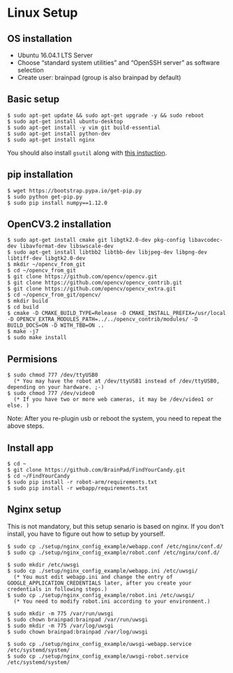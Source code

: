 Linux Setup
===

## OS installation
- Ubuntu 16.04.1 LTS Server   
- Choose “standard system utilities” and “OpenSSH server” as software selection
- Create user:  brainpad (group is also brainpad by default)

## Basic setup
```
$ sudo apt-get update && sudo apt-get upgrade -y && sudo reboot
$ sudo apt-get install ubuntu-desktop
$ sudo apt-get install -y vim git build-essential
$ sudo apt-get install python-dev
$ sudo apt-get install nginx
```
You should also install `gsutil` along with [this instuction](https://cloud.google.com/sdk/docs/quickstart-linux).

## pip installation
```
$ wget https://bootstrap.pypa.io/get-pip.py
$ sudo python get-pip.py
$ sudo pip install numpy==1.12.0
```

## OpenCV3.2 installation
```
$ sudo apt-get install cmake git libgtk2.0-dev pkg-config libavcodec-dev libavformat-dev libswscale-dev
$ sudo apt-get install libtbb2 libtbb-dev libjpeg-dev libpng-dev libtiff-dev libgtk2.0-dev
$ mkdir ~/opencv_from_git
$ cd ~/opencv_from_git
$ git clone https://github.com/opencv/opencv.git
$ git clone https://github.com/opencv/opencv_contrib.git
$ git clone https://github.com/opencv/opencv_extra.git
$ cd ~/opencv_from_git/opencv/
$ mkdir build
$ cd build
$ cmake -D CMAKE_BUILD_TYPE=Release -D CMAKE_INSTALL_PREFIX=/usr/local -D OPENCV_EXTRA_MODULES_PATH=../../opencv_contrib/modules/ -D BUILD_DOCS=ON -D WITH_TBB=ON ..
$ make -j7
$ sudo make install
```

## Permisions
```
$ sudo chmod 777 /dev/ttyUSB0
  (* You may have the robot at /dev/ttyUSB1 instead of /dev/ttyUSB0, depending on your hardware. ;-)
$ sudo chmod 777 /dev/video0
  (* If you have two or more web cameras, it may be /dev/video1 or else. )
```
Note: After you re-plugin usb or reboot the system, you need to repeat the above steps.

## Install app
```
$ cd ~
$ git clone https://github.com/BrainPad/FindYourCandy.git
$ cd ~/FindYourCandy
$ sudo pip install -r robot-arm/requirements.txt
$ sudo pip install -r webapp/requirements.txt
```

## Nginx setup
This is not mandatory, but this setup senario is based on nginx.
If you don't install, you have to figure out how to setup by yourself.
```
$ sudo cp ./setup/nginx_config_example/webapp.conf /etc/nginx/conf.d/
$ sudo cp ./setup/nginx_config_example/robot.conf /etc/nginx/conf.d/

$ sudo mkdir /etc/uwsgi
$ sudo cp ./setup/nginx_config_example/webapp.ini /etc/uwsgi/
  (* You must edit webapp.ini and change the entry of GOOGLE_APPLICATION_CREDENTIALS later, after you create your credentials in following steps.)
$ sudo cp ./setup/nginx_config_example/robot.ini /etc/uwsgi/
  (* You need to modify robot.ini according to your environment.)

$ sudo mkdir -m 775 /var/run/uwsgi
$ sudo chown brainpad:brainpad /var/run/uwsgi
$ sudo mkdir -m 775 /var/log/uwsgi
$ sudo chown brainpad:brainpad /var/log/uwsgi

$ sudo cp ./setup/nginx_config_example/uwsgi-webapp.service /etc/systemd/system/
$ sudo cp ./setup/nginx_config_example/uwsgi-robot.service /etc/systemd/system/
```
